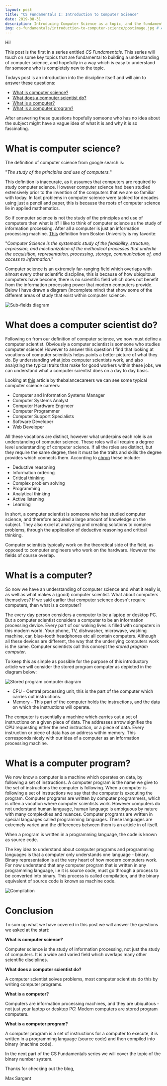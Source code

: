 ```yaml
---
layout: post
title: "CS Fundamentals I: Introduction to Computer Science"
date: 2019-08-31
description: Introducing Computer Science as a topic, and the fundamentals series. # Add post description (optional)
img: cs-fundamentals/introduction-to-computer-science/postimage.jpg # Add image post (optional)
---
```

Hi!

This post is the first in a series entitled *CS Fundamentals*. This series will touch on some key topics that are fundamental to building a understanding of computer science, and hopefully in a way which is easy to understand for someone who is completely new to the topic.

Todays post is an introduction into the discipline itself and will aim to answer these questions:

- [What is computer science?](#what_is_cs)
- [What does a computer scientist do?](#what_does_cs)
- [What is a computer?](#what_is_computer)
- [What is a computer program?](#what_is_program)

After answering these questions hopefully someone who has no idea about the subject might have a vague idea of what it is and why it is so fascinating.

# What is computer science? <a name="what_is_cs"></a>

The definition of computer science from google search is:

"*The study of the principles and use of computers.*" 

This definition is inaccurate, as it assumes that computers are required to study computer science. However computer science had been studied extensively prior to the invention of the computers that we are so familiar with today. In fact problems in computer science were tackled for decades using just a pencil and paper, this is because the roots of computer science lie in applied mathematics.

So if computer science is not the study of the principles and use of computers then what is it? I like to think of computer science as the study of information processing. After all a computer is just an information processing machine. [This][boston-university-link] definition from Boston University is my favorite:

"*Computer Science is the systematic study of the feasibility, structure, expression, and mechanization of the methodical processes that underlie the acquisition, representation, processing, storage, communication of, and
access to information.*"

Computer science is an extremely far-ranging field which overlaps with almost every other scientific discipline, this is because of how ubiquitous computers have become, there is no scientific field which does not benefit from the information processing power that modern computers provide. Below I have drawn a diagram (incomplete mind) that show some of the different areas of study that exist within computer science.

![Sub-fields diagram](/assets/img/cs-fundamentals/introduction-to-computer-science/sub-fields.jpg)

# What does a computer scientist do? <a name="what_does_cs"></a>

Following on from our definition of computer science, we now must define a computer scientist. Obviously a computer scientist is someone who studies computer science! However to answer this question I find that looking at vocations of computer scientists helps paints a better picture of what they do. By understanding what jobs computer scientists work, and also analyzing the typical traits that make for good workers within these jobs, we can understand what a computer scientist does on a day to day basis.

Looking at [this][balance-careers-link] article by thebalancecareers we can see some typical computer science careers:

- Computer and Information Systems Manager
- Computer Systems Analyst
- Computer Hardware Engineer
- Computer Programmer
- Computer Support Specialists
- Software Developer
- Web Developer

All these vocations are distinct, however what underpins each role is an understanding of computer science. These roles will all require a degree level understanding of computer science. If all the roles are distinct, but they require the same degree, then it must be the traits and skills the degree provides which connects them. According to [chron][chron-link] these include: 

- Deductive reasoning
- Information ordering
- Critical thinking
- Complex problem solving
- Programming
- Analytical thinking
- Active listening
- Learning

In short, a computer scientist is someone who has studied computer science, and therefore acquired a large amount of knowledge on the subject. They also excel at analyzing and creating solutions to complex problems, through the application of deductive reasoning and critical thinking.

Computer scientists typically work on the theoretical side of the field, as opposed to computer engineers who work on the hardware. However the fields of course overlap.

# What is a computer? <a name="what_is_computer"></a>

So now we have an understanding of computer science and what it really is, as well as what makes a (good) computer scientist. What about computers themselves? If we said earlier that computer science doesn't require computers, then what is a computer? 

The every day person considers a computer to be a laptop or desktop PC. But a computer scientist considers a computer to be an information processing device. Every part of our waking lives is filled with computers in this modern world. Your phone, TV, dishwasher, microwave, washing machine, car, blue-tooth headphones etc all contain computers. Although all these devices are different, the way that the underlying computers work is the same. Computer scientists call this concept the *stored program computer*.

To keep this as simple as possible for the purpose of this introductory article we will consider the stored program computer as depicted in the diagram below:

![Stored program computer diagram](/assets/img/cs-fundamentals/introduction-to-computer-science/storedprogramcomputer.jpg)

- CPU - Central processing unit, this is the part of the computer which carries out instructions.
- Memory - This part of the computer holds the instructions, and the data on which the instructions will operate.

The computer is essentially a machine which carries out a set of instructions on a given piece of data. The addresses arrow signifies the CPU requesting either the next instruction, or a piece of data. Every instruction or piece of data has an address within memory. This corresponds nicely with our idea of a computer as an information processing machine. 


# What is a computer program? <a name="what_is_program"></a>

We now know a computer is a machine which operates on data, by following a set of instructions. A computer program is the name we give to the set of instructions the computer is following. When a computer is following a set of instructions we say that the computer is executing the program. Computer programs are written by computer programmers, which is often a vocation where computer scientists work. However computers do not understand human language, human language is ambiguous by nature with many complexities and nuances. Computer programs are written in special languages called programming languages. These languages are extremely varied and the differences between them is an article in of itself.

When a program is written in a programming language, the code is known as source code.

The key idea to understand about computer programs and programming languages is that a computer only understands one language - binary. Binary representation is at the very heart of how modern computers work. For now understand that any computer program that is written in any programming language, i.e it is source code, must go through a process to be converted into binary. This process is called compilation, and the binary equivalent of source code is known as machine code.

![Compilation](/assets/img/cs-fundamentals/introduction-to-computer-science/compilation.jpg)

# Conclusion

To sum up what we have covered in this post we will answer the questions we asked at the start:

**What is computer science?**

Computer science is the study of information processing, not just the study of computers. It is a wide and varied field which overlaps many other scientific disciplines.

**What does a computer scientist do?**

A computer scientist solves problems, most computer scientists do this by writing computer programs.

**What is a computer?**

Computers are information processing machines, and they are ubiquitous - not just your laptop or desktop PC! Modern computers are stored program computers.

**What is a computer program?**

A computer program is a set of instructions for a computer to execute, it is written in a programming language (source code) and then compiled into binary (machine code).


In the next part of the CS Fundamentals series we will cover the topic of the binary number system.

Thanks for checking out the blog,

Max Sargent

[boston-university-link]: https://www.cs.bu.edu/AboutCS/WhatIsCS.pdf
[balance-careers-link]: https://www.thebalancecareers.com/computer-science-careers-525880
[chron-link]: https://work.chron.com/characteristics-computer-science-career-15434.html
